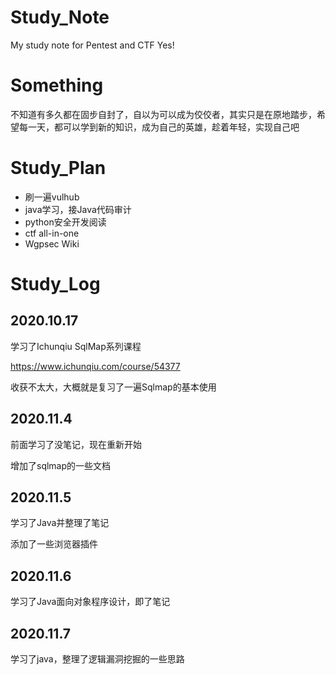 # Study_Note
My study note for Pentest and CTF  Yes!

# Something

不知道有多久都在固步自封了，自以为可以成为佼佼者，其实只是在原地踏步，希望每一天，都可以学到新的知识，成为自己的英雄，趁着年轻，实现自己吧

# Study_Plan

- 刷一遍vulhub
- java学习，接Java代码审计
- python安全开发阅读
- ctf  all-in-one
- Wgpsec Wiki

# Study_Log

## 2020.10.17

学习了Ichunqiu SqlMap系列课程

https://www.ichunqiu.com/course/54377

收获不太大，大概就是复习了一遍Sqlmap的基本使用

## 2020.11.4

前面学习了没笔记，现在重新开始

增加了sqlmap的一些文档

## 2020.11.5

学习了Java并整理了笔记

添加了一些浏览器插件

## 2020.11.6

学习了Java面向对象程序设计，即了笔记

## 2020.11.7

学习了java，整理了逻辑漏洞挖掘的一些思路